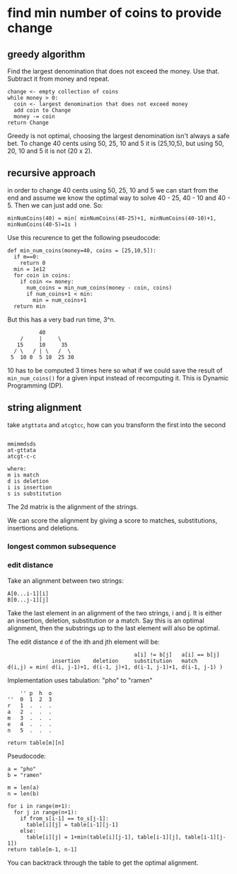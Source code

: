 # find min number of coins to provide change

## greedy algorithm

Find the largest denomination that does not exceed the money. Use that. Subtract it from money and repeat.


```
change <- empty collection of coins
while money > 0:
  coin <- largest denomination that does not exceed money
  add coin to Change
  money -= coin
return Change
```

Greedy is not optimal, choosing the largest denomination isn't always a safe bet. To change 40 cents using 50, 25, 10 and 5 it is (25,10,5), but using 50, 20, 10 and 5 it is not (20 x 2).

## recursive approach

in order to change 40 cents using 50, 25, 10 and 5 we can start from the end and assume we know the optimal way to solve 40 - 25, 40 - 10 and 40 - 5. Then we can just add one. So:
```
minNumCoins(40) = min( minNumCoins(40-25)+1, minNumCoins(40-10)+1, minNumCoins(40-5)=1s )
```

Use this recurence to get the following pseudocode:
```
def min_num_coins(money=40, coins = [25,10,5]):
  if m==0:
    return 0
  min = 1e12
  for coin in coins:
    if coin <= money:
      num_coins = min_num_coins(money - coin, coins)
      if num_coins+1 < min:
        min = num_coins+1
  return min
```

But this has a very bad run time, 3^n.
```
          40
    /     |     \    
   15     10     35
  / \   / | \   /  \
 5  10 0  5 10  25 30
```
10 has to be computed 3 times here so what if we could save the result of `min_num_coins()` for a given input instead of recomputing it. This is Dynamic Programming (DP).

## string alignment

take `atgttata` and `atcgtcc`, how can you transform the first into the second

```

mmimmdsds
at-gttata
atcgt-c-c

where:
m is match
d is deletion
i is insertion
s is substitution
```

The 2d matrix is the alignment of the strings.

We can score the alignment by giving a score to matches, substitutions, insertions and deletions.

### longest common subsequence


### edit distance

Take an alignment between two strings:
```
A[0...i-1][i]
B[0...j-1][j]
```
Take the last element in an alignment of the two strings, i and j. It is either an insertion, deletion, substitution or a match. Say this is an optimal alignment, then the substrings up to the last element will also be optimal.

The edit distance `d` of the ith and jth element will be:
```
                                        a[i] != b[j]   a[i] == b[j]
              insertion    deletion     substitution   match
d(i,j) = min( d(i, j-1)+1, d(i-1, j)+1, d(i-1, j-1)+1, d(i-1, j-1) )
```

Implementation uses tabulation: "pho" to "ramen"
```
    '' p  h  o
''  0  1  2  3
r   1  .  .  .
a   2  .  .  .
m   3  .  .  .
e   4  .  .  .
n   5  .  .  .

return table[m][n]
```

Pseudocode:
```
a = "pho"
b = "ramen"

m = len(a)
n = len(b)

for i in range(m+1):
  for j in range(n+1):
    if from_s[i-1] == to_s[j-1]:
      table[i][j] = table[i-1][j-1]
    else:
      table[i][j] = 1+min(table[i][j-1], table[i-1][j], table[i-1][j-1])
return table[m-1, n-1]
```

You can backtrack through the table to get the optimal alignment.
